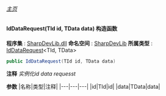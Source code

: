 ###### [主页](./Index.md "主页")
#### IdDataRequest(TId id, TData data) 构造函数
**程序集** : [SharpDevLib.dll](./SharpDevLib.assembly.md "SharpDevLib.dll")
**命名空间** : [SharpDevLib](./SharpDevLib.namespace.md "SharpDevLib")
**所属类型** : [IdDataRequest](./SharpDevLib.IdDataRequest.2.md "IdDataRequest")\<TId, TData\>
``` csharp
public IdDataRequest(TId id, TData data)
```
**注释**
*实例化id data requesst*

**参数**
|名称|类型|注释|
|---|---|---|
|id|TId|id|
|data|TData|data|

